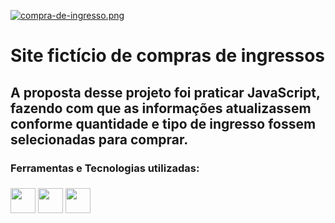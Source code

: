 [![compra-de-ingresso.png](https://i.postimg.cc/FRXnjvDc/compra-de-ingresso.png)](https://postimg.cc/SXVrhB0N)

<div class="title">
    <h1>Site fictício de compras de ingressos</h1>
</div>

<div class="description">
    <h2>
        A proposta desse projeto foi praticar <b>JavaScript</b>, fazendo com que as informações atualizassem conforme quantidade e tipo de ingresso fossem selecionadas para comprar.
    </h2>
</div>

<div class="tec">
    <h3> Ferramentas e Tecnologias utilizadas:<h3>
    <img loading="lazy" src="https://cdn.jsdelivr.net/gh/devicons/devicon@latest/icons/html5/html5-original-wordmark.svg" width="40" height="40"/>
    <img loading="lazy" src="https://cdn.jsdelivr.net/gh/devicons/devicon@latest/icons/css3/css3-original-wordmark.svg" width="40" height="40"/>
    <img loading="lazy" src="https://cdn.jsdelivr.net/gh/devicons/devicon@latest/icons/javascript/javascript-original.svg" width="40" height="40"/>
</div>
